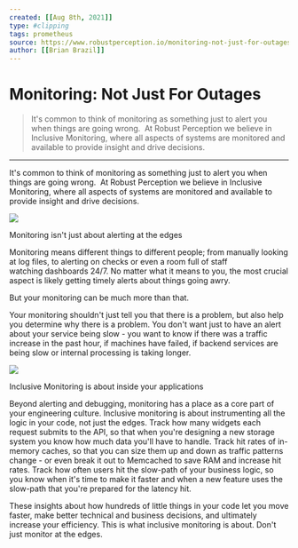 ```yaml
---
created: [[Aug 8th, 2021]]
type: #clipping
tags: prometheus 
source: https://www.robustperception.io/monitoring-not-just-for-outages
author: [[Brian Brazil]] 
---
```

# Monitoring: Not Just For Outages

> It's common to think of monitoring as something just to alert you when things are going wrong.  At Robust Perception we believe in Inclusive Monitoring, where all aspects of systems are monitored and available to provide insight and drive decisions.

---
It's common to think of monitoring as something just to alert you when things are going wrong.  At Robust Perception we believe in Inclusive Monitoring, where all aspects of systems are monitored and available to provide insight and drive decisions.

[![](http://www.robustperception.io/wp-content/uploads/2015/10/Prometheus-Overview.png)](http://www.robustperception.io/wp-content/uploads/2015/10/Prometheus-Overview.png)

Monitoring isn't just about alerting at the edges

Monitoring means different things to different people; from manually looking at log files, to alerting on checks or even a room full of staff watching dashboards 24/7. No matter what it means to you, the most crucial aspect is likely getting timely alerts about things going awry.

But your monitoring can be much more than that.

Your monitoring shouldn't just tell you that there is a problem, but also help you determine why there is a problem. You don't want just to have an alert about your service being slow - you want to know if there was a traffic increase in the past hour, if machines have failed, if backend services are being slow or internal processing is taking longer.

[![](http://www.robustperception.io/wp-content/uploads/2015/10/Prometheus-Overview-1.png)](http://www.robustperception.io/wp-content/uploads/2015/10/Prometheus-Overview-1.png)

Inclusive Monitoring is about inside your applications

Beyond alerting and debugging, monitoring has a place as a core part of your engineering culture. Inclusive monitoring is about instrumenting all the logic in your code, not just the edges. Track how many widgets each request submits to the API, so that when you're designing a new storage system you know how much data you'll have to handle. Track hit rates of in-memory caches, so that you can size them up and down as traffic patterns change - or even break it out to Memcached to save RAM and increase hit rates. Track how often users hit the slow-path of your business logic, so you know when it's time to make it faster and when a new feature uses the slow-path that you're prepared for the latency hit.

These insights about how hundreds of little things in your code let you move faster, make better technical and business decisions, and ultimately increase your efficiency. This is what inclusive monitoring is about. Don't just monitor at the edges.
